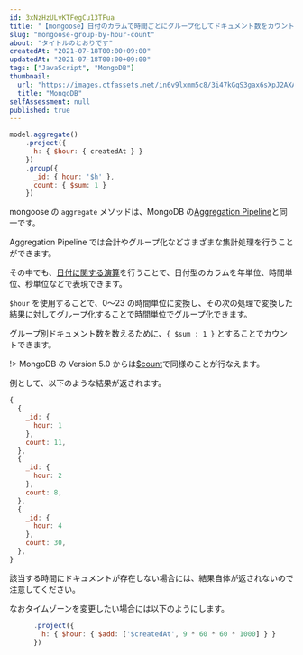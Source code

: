 ```yaml
---
id: 3xNzHzULvKTFegCu13TFua
title: "【mongoose】日付のカラムで時間ごとにグループ化してドキュメント数をカウントする"
slug: "mongoose-group-by-hour-count"
about: "タイトルのとおりです"
createdAt: "2021-07-18T00:00+09:00"
updatedAt: "2021-07-18T00:00+09:00"
tags: ["JavaScript", "MongoDB"]
thumbnail:
  url: "https://images.ctfassets.net/in6v9lxmm5c8/3i47kGqS3gax6sXpJ2AXAF/ccaba154f07ca03a5345cdfcfbb3a8bb/MongoDB-logo.png"
  title: "MongoDB"
selfAssessment: null
published: true
---
```

```js
model.aggregate()
    .project({
      h: { $hour: { createdAt } }
    })
    .group({
      _id: { hour: '$h' },
      count: { $sum: 1 }
    })
```

mongoose の `aggregate` メソッドは、MongoDB の[Aggregation Pipeline](https://docs.mongodb.com/manual/core/aggregation-pipeline/)と同一です。

Aggregation Pipeline では合計やグループ化などさまざまな集計処理を行うことができます。

その中でも、[日付に関する演算](https://docs.mongodb.com/manual/reference/operator/aggregation/#date-expression-operators)を行うことで、日付型のカラムを年単位、時間単位、秒単位などで表現できます。

`$hour` を使用することで、0〜23 の時間単位に変換し、その次の処理で変換した結果に対してグループ化することで時間単位でグループ化できます。

グループ別ドキュメント数を数えるために、`{ $sum : 1 }` とすることでカウントできます。

!> MongoDB の Version 5.0 からは[$count](https://docs.mongodb.com/manual/reference/operator/aggregation/count-accumulator/#mongodb-group-grp.-count)で同様のことが行なえます。

例として、以下のような結果が返されます。

```js
{
  {
    _id: {
      hour: 1
    },
    count: 11,
  },
  {
    _id: {
      hour: 2
    },
    count: 8,
  },
  {
    _id: {
      hour: 4
    },
    count: 30,
  },
}
```

該当する時間にドキュメントが存在しない場合には、結果自体が返されないので注意してください。

なおタイムゾーンを変更したい場合には以下のようにします。

```js
      .project({
        h: { $hour: { $add: ['$createdAt', 9 * 60 * 60 * 1000] } }
      })
```
